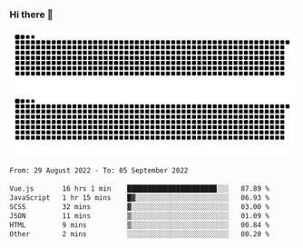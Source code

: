 ### Hi there 👋

![GitHub Snake Light](https://raw.githubusercontent.com/jichangee/jichangee/output/github-snake.svg#gh-light-mode-only)
![GitHub Snake dark](https://raw.githubusercontent.com/jichangee/jichangee/output/github-snake-dark.svg#gh-dark-mode-only)

<!--START_SECTION:waka-->

```text
From: 29 August 2022 - To: 05 September 2022

Vue.js       16 hrs 1 min    ██████████████████████░░░   87.89 %
JavaScript   1 hr 15 mins    █▓░░░░░░░░░░░░░░░░░░░░░░░   06.93 %
SCSS         32 mins         ▓░░░░░░░░░░░░░░░░░░░░░░░░   03.00 %
JSON         11 mins         ▒░░░░░░░░░░░░░░░░░░░░░░░░   01.09 %
HTML         9 mins          ▒░░░░░░░░░░░░░░░░░░░░░░░░   00.84 %
Other        2 mins          ░░░░░░░░░░░░░░░░░░░░░░░░░   00.20 %
```

<!--END_SECTION:waka-->

<!--
![GitHub Snake Light](github-snake.svg#gh-light-mode-only)
![GitHub Snake dark](github-snake-dark.svg#gh-dark-mode-only)
-->

<!--
**jichangee/jichangee** is a ✨ _special_ ✨ repository because its `README.md` (this file) appears on your GitHub profile.

Here are some ideas to get you started:

- 🔭 I’m currently working on ...
- 🌱 I’m currently learning ...
- 👯 I’m looking to collaborate on ...
- 🤔 I’m looking for help with ...
- 💬 Ask me about ...
- 📫 How to reach me: ...
- 😄 Pronouns: ...
- ⚡ Fun fact: ...
-->
